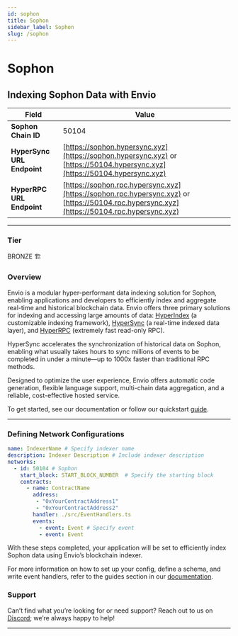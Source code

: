 ```yaml
---
id: sophon
title: Sophon
sidebar_label: Sophon
slug: /sophon
---
```


# Sophon

## Indexing Sophon Data with Envio

| **Field**                     | **Value**                                                                                          |
|-------------------------------|----------------------------------------------------------------------------------------------------|
| **Sophon Chain ID**     | 50104                                                                                            |
| **HyperSync URL Endpoint**    | [https://sophon.hypersync.xyz](https://sophon.hypersync.xyz) or [https://50104.hypersync.xyz](https://50104.hypersync.xyz) |
| **HyperRPC URL Endpoint**     | [https://sophon.rpc.hypersync.xyz](https://sophon.rpc.hypersync.xyz) or [https://50104.rpc.hypersync.xyz](https://50104.rpc.hypersync.xyz) |

---

### Tier

BRONZE 🏗️

### Overview

Envio is a modular hyper-performant data indexing solution for Sophon, enabling applications and developers to efficiently index and aggregate real-time and historical blockchain data. Envio offers three primary solutions for indexing and accessing large amounts of data: [HyperIndex](/docs/HyperIndex/overview) (a customizable indexing framework), [HyperSync](/docs/HyperSync/overview) (a real-time indexed data layer), and [HyperRPC](/docs/HyperSync/overview-hyperrpc) (extremely fast read-only RPC).

HyperSync accelerates the synchronization of historical data on Sophon, enabling what usually takes hours to sync millions of events to be completed in under a minute—up to 1000x faster than traditional RPC methods.

Designed to optimize the user experience, Envio offers automatic code generation, flexible language support, multi-chain data aggregation, and a reliable, cost-effective hosted service.

To get started, see our documentation or follow our quickstart [guide](/docs/HyperIndex/contract-import).

---

### Defining Network Configurations

```yaml
name: IndexerName # Specify indexer name
description: Indexer Description # Include indexer description
networks:
  - id: 50104 # Sophon  
    start_block: START_BLOCK_NUMBER  # Specify the starting block
    contracts:
      - name: ContractName
        address:
         - "0xYourContractAddress1"
         - "0xYourContractAddress2"
        handler: ./src/EventHandlers.ts
        events:
          - event: Event # Specify event
          - event: Event
```

With these steps completed, your application will be set to efficiently index Sophon data using Envio’s blockchain indexer.

For more information on how to set up your config, define a schema, and write event handlers, refer to the guides section in our [documentation](/docs/HyperIndex/configuration-file).

### Support

Can’t find what you’re looking for or need support? Reach out to us on [Discord](https://discord.com/invite/Q9qt8gZ2fX); we’re always happy to help!

---
